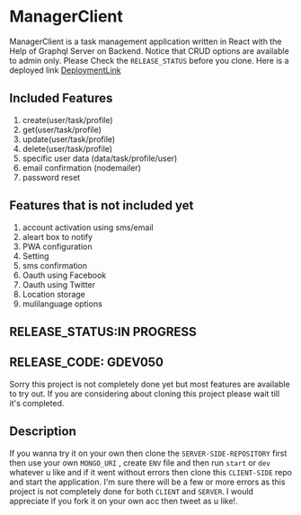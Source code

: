 # ManagerClient
  ManagerClient is a task management application written in React with the Help of Graphql Server on Backend. Notice that CRUD options are available to admin only. Please Check the `RELEASE_STATUS` before you clone. Here is a deployed link [DeploymentLink](https://todogql-react.now.sh)


## Included Features
 1. create(user/task/profile)
 2. get(user/task/profile)
 3. update(user/task/profile)
 4. delete(user/task/profile)
 5. specific user data (data/task/profile/user)
 6. email confirmation (nodemailer)
 7. password reset

## Features that is not included yet
 1. account activation using sms/email
 2. aleart box to notify
 3. PWA configuration
 4. Setting
 5. sms confirmation
 6. Oauth using Facebook
 7. Oauth using Twitter
 8. Location storage
 9. mulilanguage options


## RELEASE_STATUS:IN PROGRESS
## RELEASE_CODE: GDEV050
 Sorry this project is not completely done yet but most features are available to try out. If you are considering about cloning this project please wait till it's completed.

## Description
 If you wanna try it on your own then clone the `SERVER-SIDE-REPOSITORY` first then use your own `MONGO_URI` , create `ENV` file and then run `start` or `dev` whatever u like and if it went without errors then clone this `CLIENT-SIDE` repo and start the application. I'm sure there will be a few or more errors as this project is not completely done for both `CLIENT` and `SERVER`. I would appreciate if you fork it on your own acc then tweet as u like!.
    


